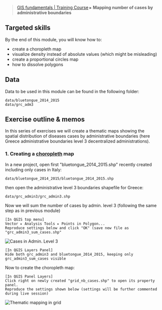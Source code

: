 > [GIS fundamentals | Training Course](agenda.md) ▸ **Mapping number of cases by administrative boundaries**

## Targeted skills
By the end of this module, you will know how to:
* create a choropleth map
* visualize density instead of absolute values (which might be misleading)
* create a proportional circles map
* how to dissolve polygons

## Data
Data to be used in this module can be found in the following folder:
```
data/bluetongue_2014_2015
data/grc_adm3
```

## Exercise outline & memos

In this series of exercises we will create a thematic maps showing the spatial distribution of diseases cases by administrative 
boundaries (here Greece administrative boundaries level 3 decentralized administrations).


### 1. Creating a [choropleth](https://en.wikipedia.org/wiki/Choropleth_map) map

In a new project, open first "bluetongue_2014_2015.shp" recently created including only cases in Italy: 

```
data/bluetongue_2014_2015/bluetongue_2014_2015.shp
````

then open the administrative level 3 boundaries shapefile for Greece:

```
data/grc_admin3/grc_admin3.shp
````

Now we will sum the number of cases by admin. level 3 (following the same step as in previous module)

```
[In QGIS top menu] 
Vector ▸ Analysis Tools ▸ Points in Polygon...
Reproduce settings below and click "OK" (save new file as "grc_admin3_sum_cases.shp"
```

![Cases in Admin. Level 3](img/sum_cases_admin_level3.png)

```
[In QGIS Layers Panel]
Hide both grc_admin3 and bluetongue_2014_2015, keeping only grc_admin3_sum_cases visible
```

Now to create the choropleth map:

```
[In QGIS Panel Layers] 
Click right on newly created "grid_nb_cases.shp" to open its property panel.
Reproduce the settings shown below (settings will be further commented during live session)
```

![Thematic mapping in grid](img/them-mapping-grid.png)


